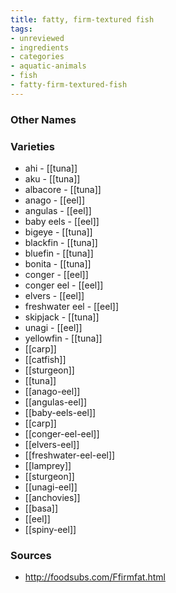 ```yaml
---
title: fatty, firm-textured fish
tags:
- unreviewed
- ingredients
- categories
- aquatic-animals
- fish
- fatty-firm-textured-fish
---
```



### Other Names


### Varieties

* ahi - [[tuna]]
* aku - [[tuna]]
* albacore - [[tuna]]
* anago - [[eel]]
* angulas - [[eel]]
* baby eels - [[eel]]
* bigeye - [[tuna]]
* blackfin - [[tuna]]
* bluefin - [[tuna]]
* bonita - [[tuna]]
* conger - [[eel]]
* conger eel - [[eel]]
* elvers - [[eel]]
* freshwater eel - [[eel]]
* skipjack - [[tuna]]
* unagi - [[eel]]
* yellowfin - [[tuna]]
* [[carp]]
* [[catfish]]
* [[sturgeon]]
* [[tuna]]
* [[anago-eel]]
* [[angulas-eel]]
* [[baby-eels-eel]]
* [[carp]]
* [[conger-eel-eel]]
* [[elvers-eel]]
* [[freshwater-eel-eel]]
* [[lamprey]]
* [[sturgeon]]
* [[unagi-eel]]
* [[anchovies]]
* [[basa]]
* [[eel]]
* [[spiny-eel]]

### Sources
* http://foodsubs.com/Ffirmfat.html
